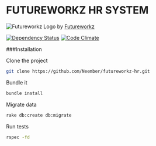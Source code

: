 FUTUREWORKZ HR SYSTEM
===

![Futureworkz Logo](http://futureworkz.com/images/logo/logo.png) by [Futureworkz](http://futureworkz.com/)

[![Dependency Status](https://gemnasium.com/Neember/futureworkz-hr.svg)](https://gemnasium.com/Neember/futureworkz-hr)
[![Code Climate](https://codeclimate.com/github/Neember/futureworkz-hr/badges/gpa.svg)](https://codeclimate.com/github/Neember/futureworkz-hr)

###Installation

Clone the project

```sh
git clone https://github.com/Neember/futureworkz-hr.git
```

Bundle it

```sh
bundle install
```

Migrate data

```sh
rake db:create db:migrate
```

Run tests

```sh
rspec -fd
```
